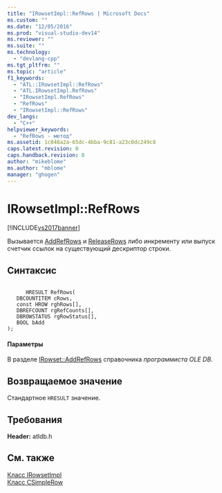 ```yaml
---
title: "IRowsetImpl::RefRows | Microsoft Docs"
ms.custom: ""
ms.date: "12/05/2016"
ms.prod: "visual-studio-dev14"
ms.reviewer: ""
ms.suite: ""
ms.technology: 
  - "devlang-cpp"
ms.tgt_pltfrm: ""
ms.topic: "article"
f1_keywords: 
  - "ATL::IRowsetImpl::RefRows"
  - "ATL.IRowsetImpl.RefRows"
  - "IRowsetImpl.RefRows"
  - "RefRows"
  - "IRowsetImpl::RefRows"
dev_langs: 
  - "C++"
helpviewer_keywords: 
  - "RefRows - метод"
ms.assetid: 1c048a2a-65dc-4bba-9c81-a23c0dc249c8
caps.latest.revision: 8
caps.handback.revision: 8
author: "mikeblome"
ms.author: "mblome"
manager: "ghogen"
---
```

# IRowsetImpl::RefRows
[!INCLUDE[vs2017banner](../../assembler/inline/includes/vs2017banner.md)]

Вызывается [AddRefRows](../../data/oledb/irowsetimpl-addrefrows.md) и [ReleaseRows](../../data/oledb/irowsetimpl-releaserows.md) либо инкременту или выпуск счетчик ссылок на существующий дескриптор строки.  
  
## Синтаксис  
  
```  
  
      HRESULT RefRows(  
   DBCOUNTITEM cRows,  
   const HROW rghRows[],  
   DBREFCOUNT rgRefCounts[],  
   DBROWSTATUS rgRowStatus[],  
   BOOL bAdd   
);  
```  
  
#### Параметры  
 В разделе [IRowset::AddRefRows](https://msdn.microsoft.com/en-us/library/ms719619.aspx) справочника *программиста OLE DB*.  
  
## Возвращаемое значение  
 Стандартное `HRESULT` значение.  
  
## Требования  
 **Header:** atldb.h  
  
## См. также  
 [Класс IRowsetImpl](../Topic/IRowsetImpl%20Class.md)   
 [Класс CSimpleRow](../Topic/CSimpleRow%20Class.md)